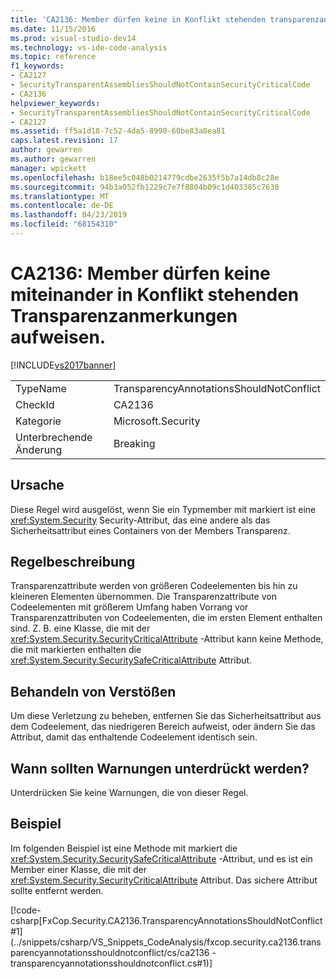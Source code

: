 ```yaml
---
title: 'CA2136: Member dürfen keine in Konflikt stehenden transparenzanmerkungen aufweisen | Microsoft-Dokumentation'
ms.date: 11/15/2016
ms.prod: visual-studio-dev14
ms.technology: vs-ide-code-analysis
ms.topic: reference
f1_keywords:
- CA2127
- SecurityTransparentAssembliesShouldNotContainSecurityCriticalCode
- CA2136
helpviewer_keywords:
- SecurityTransparentAssembliesShouldNotContainSecurityCriticalCode
- CA2127
ms.assetid: ff5a1d18-7c52-4da5-8990-60be83a8ea81
caps.latest.revision: 17
author: gewarren
ms.author: gewarren
manager: wpickett
ms.openlocfilehash: b18ee5c048b0214779cdbe2635f5b7a14db8c28e
ms.sourcegitcommit: 94b3a052fb1229c7e7f8804b09c1d403385c7630
ms.translationtype: MT
ms.contentlocale: de-DE
ms.lasthandoff: 04/23/2019
ms.locfileid: "68154310"
---
```

# <a name="ca2136-members-should-not-have-conflicting-transparency-annotations"></a>CA2136: Member dürfen keine miteinander in Konflikt stehenden Transparenzanmerkungen aufweisen.
[!INCLUDE[vs2017banner](../includes/vs2017banner.md)]

|||
|-|-|
|TypeName|TransparencyAnnotationsShouldNotConflict|
|CheckId|CA2136|
|Kategorie|Microsoft.Security|
|Unterbrechende Änderung|Breaking|

## <a name="cause"></a>Ursache
 Diese Regel wird ausgelöst, wenn Sie ein Typmember mit markiert ist eine <xref:System.Security> Security-Attribut, das eine andere als das Sicherheitsattribut eines Containers von der Members Transparenz.

## <a name="rule-description"></a>Regelbeschreibung
 Transparenzattribute werden von größeren Codeelementen bis hin zu kleineren Elementen übernommen. Die Transparenzattribute von Codeelementen mit größerem Umfang haben Vorrang vor Transparenzattributen von Codeelementen, die im ersten Element enthalten sind. Z. B. eine Klasse, die mit der <xref:System.Security.SecurityCriticalAttribute> -Attribut kann keine Methode, die mit markierten enthalten die <xref:System.Security.SecuritySafeCriticalAttribute> Attribut.

## <a name="how-to-fix-violations"></a>Behandeln von Verstößen
 Um diese Verletzung zu beheben, entfernen Sie das Sicherheitsattribut aus dem Codeelement, das niedrigeren Bereich aufweist, oder ändern Sie das Attribut, damit das enthaltende Codeelement identisch sein.

## <a name="when-to-suppress-warnings"></a>Wann sollten Warnungen unterdrückt werden?
 Unterdrücken Sie keine Warnungen, die von dieser Regel.

## <a name="example"></a>Beispiel
 Im folgenden Beispiel ist eine Methode mit markiert die <xref:System.Security.SecuritySafeCriticalAttribute> -Attribut, und es ist ein Member einer Klasse, die mit der <xref:System.Security.SecurityCriticalAttribute> Attribut. Das sichere Attribut sollte entfernt werden.

 [!code-csharp[FxCop.Security.CA2136.TransparencyAnnotationsShouldNotConflict#1](../snippets/csharp/VS_Snippets_CodeAnalysis/fxcop.security.ca2136.transparencyannotationsshouldnotconflict/cs/ca2136 - transparencyannotationsshouldnotconflict.cs#1)]
